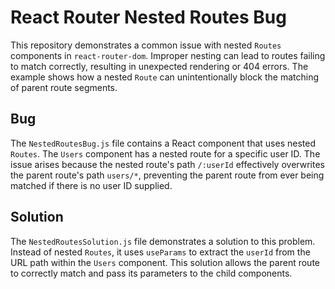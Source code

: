 # React Router Nested Routes Bug

This repository demonstrates a common issue with nested `Routes` components in `react-router-dom`.  Improper nesting can lead to routes failing to match correctly, resulting in unexpected rendering or 404 errors.  The example shows how a nested `Route` can unintentionally block the matching of parent route segments.

## Bug

The `NestedRoutesBug.js` file contains a React component that uses nested `Routes`. The `Users` component has a nested route for a specific user ID.  The issue arises because the nested route's path `/:userId` effectively overwrites the parent route's path `users/*`, preventing the parent route from ever being matched if there is no user ID supplied.

## Solution

The `NestedRoutesSolution.js` file demonstrates a solution to this problem.  Instead of nested `Routes`, it uses `useParams` to extract the `userId` from the URL path within the `Users` component. This solution allows the parent route to correctly match and pass its parameters to the child components. 